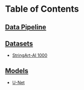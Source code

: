 # Table of Contents

## [Data Pipeline](./readmes/01_data_pipeline.md)
## [Datasets]()
   - [StringArt-AI 1000](https://www.kaggle.com/datasets/adrianmincu/stringart-ai-1000)
## [Models]()
   - [U-Net](./readmes/02_unet_model.md)